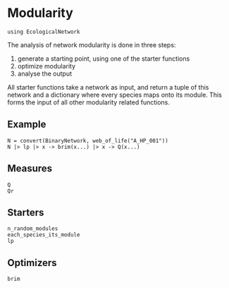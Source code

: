 # Modularity

```@setup econet
using EcologicalNetwork
```

The analysis of network modularity is done in three steps:

1. generate a starting point, using one of the starter functions
2. optimize modularity
3. analyse the output

All starter functions take a network as input, and return a tuple of this
network and a dictionary where every species maps onto its module. This forms
the input of all other modularity related functions.

## Example

```@example econet
N = convert(BinaryNetwork, web_of_life("A_HP_001"))
N |> lp |> x -> brim(x...) |> x -> Q(x...)
```

## Measures

```@docs
Q
Qr
```

## Starters

```@docs
n_random_modules
each_species_its_module
lp
```

## Optimizers

```@docs
brim
```
